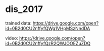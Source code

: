 # dis_2017


trained data: https://drive.google.com/open?id=0B2d0CU2nffyfQWg1VHpMSzNndDA

video: https://drive.google.com/open?id=0B2d0CU2nffyfQzR2QWJOOEZuZDQ
